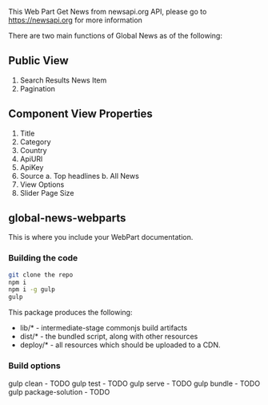 This Web Part Get News from newsapi.org API, please go to https://newsapi.org for more information

There are two main functions of Global News as of the following:

Public View
-----------
1. Search Results News Item
2. Pagination 

Component View Properties
------------------
1. Title 
2. Category 
3. Country
4. ApiURl
5. ApiKey
3. Source
    a. Top headlines
    b. All News
4. View Options
5. Slider Page Size

## global-news-webparts

This is where you include your WebPart documentation.

### Building the code

```bash
git clone the repo
npm i
npm i -g gulp
gulp
```

This package produces the following:

* lib/* - intermediate-stage commonjs build artifacts
* dist/* - the bundled script, along with other resources
* deploy/* - all resources which should be uploaded to a CDN.

### Build options

gulp clean - TODO
gulp test - TODO
gulp serve - TODO
gulp bundle - TODO
gulp package-solution - TODO
